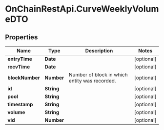 # OnChainRestApi.CurveWeeklyVolumeDTO

## Properties

Name | Type | Description | Notes
------------ | ------------- | ------------- | -------------
**entryTime** | **Date** |  | [optional] 
**recvTime** | **Date** |  | [optional] 
**blockNumber** | **Number** | Number of block in which entity was recorded. | [optional] 
**id** | **String** |  | [optional] 
**pool** | **String** |  | [optional] 
**timestamp** | **String** |  | [optional] 
**volume** | **String** |  | [optional] 
**vid** | **Number** |  | [optional] 


